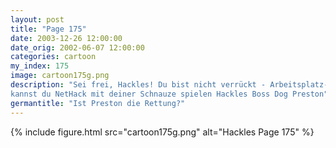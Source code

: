 ```yaml
---
layout: post
title: "Page 175"
date: 2003-12-26 12:00:00
date_orig: 2002-06-07 12:00:00
categories: cartoon
my_index: 175
image: cartoon175g.png
description: "Sei frei, Hackles! Du bist nicht verrückt - Arbeitsplatz-Feen existieren wirklich Süße Freiheit Hoppla Huch 5 Stunden später Weiß du, so schlecht ist das garnicht. Mit ein bisschen Übung 
kannst du NetHack mit deiner Schnauze spielen Hackles Boss Dog Preston"
germantitle: "Ist Preston die Rettung?"
---
```


{% include figure.html src="cartoon175g.png" alt="Hackles Page 175"  %}
